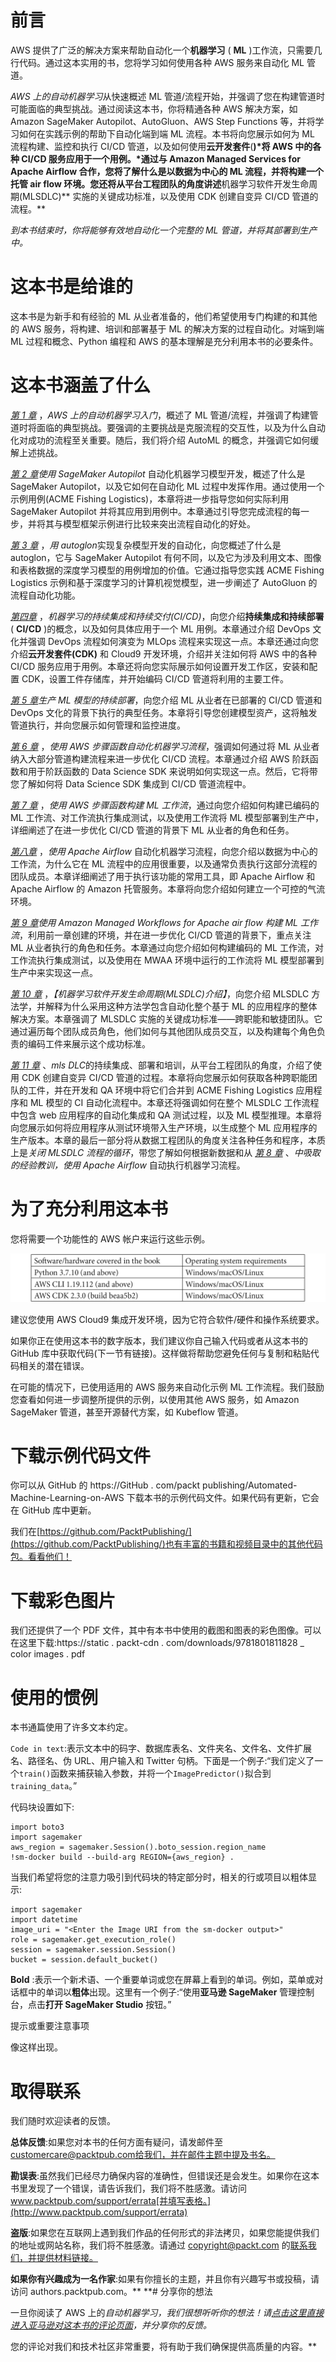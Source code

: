<title>B17649_Preface_ePub</title>

# 前言

AWS 提供了广泛的解决方案来帮助自动化一个**机器学习** ( **ML** )工作流，只需要几行代码。通过这本实用的书，您将学习如何使用各种 AWS 服务来自动化 ML 管道。

*AWS 上的自动机器学习*从快速概述 ML 管道/流程开始，并强调了您在构建管道时可能面临的典型挑战。通过阅读这本书，你将精通各种 AWS 解决方案，如 Amazon SageMaker Autopilot、AutoGluon、AWS Step Functions 等，并将学习如何在实践示例的帮助下自动化端到端 ML 流程。本书将向您展示如何为 ML 流程构建、监控和执行 CI/CD 管道，以及如何使用**云开发套件**(**)*将 AWS 中的各种 CI/CD 服务应用于一个用例。*通过与 Amazon Managed Services for Apache Airflow 合作，您将了解什么是以数据为中心的 ML 流程，并将构建一个托管 air flow 环境。您还将从平台工程团队的角度讲述**机器学习软件开发生命周期(MLSDLC)** 实施的关键成功标准，以及使用 CDK 创建自变异 CI/CD 管道的流程。**

 **到本书结束时，你将能够有效地自动化一个完整的 ML 管道，并将其部署到生产中*。*

# 这本书是给谁的

这本书是为新手和有经验的 ML 从业者准备的，他们希望使用专门构建的和其他的 AWS 服务，将构建、培训和部署基于 ML 的解决方案的过程自动化。对端到端 ML 过程和概念、Python 编程和 AWS 的基本理解是充分利用本书的必要条件。

# 这本书涵盖了什么

[*第 1 章*](B17649_01_ePub.xhtml#_idTextAnchor015) ，*AWS 上的自动机器学习入门*，概述了 ML 管道/流程，并强调了构建管道时将面临的典型挑战。要强调的主要挑战是克服流程的交互性，以及为什么自动化对成功的流程至关重要。随后，我们将介绍 AutoML 的概念，并强调它如何缓解上述挑战。

[*第 2 章*](B17649_02_ePub.xhtml#_idTextAnchor032)*使用 SageMaker Autopilot* 自动化机器学习模型开发，概述了什么是 SageMaker Autopilot，以及它如何在自动化 ML 过程中发挥作用。通过使用一个示例用例(ACME Fishing Logistics)，本章将进一步指导您如何实际利用 SageMaker Autopilot 并将其应用到用例中。本章通过引导您完成流程的每一步，并将其与模型框架示例进行比较来突出流程自动化的好处。

[*第 3 章*](B17649_03_ePub.xhtml#_idTextAnchor048) ，*用 autoglon*实现复杂模型开发的自动化，向您概述了什么是 autoglon，它与 SageMaker Autopilot 有何不同，以及它为涉及利用文本、图像和表格数据的深度学习模型的用例增加的价值。它通过指导您实践 ACME Fishing Logistics 示例和基于深度学习的计算机视觉模型，进一步阐述了 AutoGluon 的流程自动化功能。

[*第四章*](B17649_04_ePub.xhtml#_idTextAnchor061) ，*机器学习的持续集成和持续交付(CI/CD)*，向您介绍**持续集成和持续部署** ( **CI/CD** )的概念，以及如何具体应用于一个 ML 用例。本章通过介绍 DevOps 文化并强调 DevOps 流程如何演变为 MLOps 流程来实现这一点。本章还通过向您介绍**云开发套件(CDK)** 和 Cloud9 开发环境，介绍并关注如何将 AWS 中的各种 CI/CD 服务应用于用例。本章还将向您实际展示如何设置开发工作区，安装和配置 CDK，设置工件存储库，并开始编码 CI/CD 管道将利用的主要工件。

[*第 5 章*](B17649_05_ePub.xhtml#_idTextAnchor078)*生产 ML 模型的持续部署*，向您介绍 ML 从业者在已部署的 CI/CD 管道和 DevOps 文化的背景下执行的典型任务。本章将引导您创建模型资产，这将触发管道执行，并向您展示如何管理和监控进度。

[*第 6 章*](B17649_06_ePub.xhtml#_idTextAnchor094) ，*使用 AWS 步骤函数自动化机器学习流程*，强调如何通过将 ML 从业者纳入大部分管道构建流程来进一步优化 CI/CD 流程。本章通过介绍 AWS 阶跃函数和用于阶跃函数的 Data Science SDK 来说明如何实现这一点。然后，它将带您了解如何将 Data Science SDK 集成到 CI/CD 管道流程中。

[*第 7 章*](B17649_07_ePub.xhtml#_idTextAnchor106) ，*使用 AWS 步骤函数构建 ML 工作流*，通过向您介绍如何构建已编码的 ML 工作流、对工作流执行集成测试，以及使用工作流将 ML 模型部署到生产中，详细阐述了在进一步优化 CI/CD 管道的背景下 ML 从业者的角色和任务。

[*第八章*](B17649_08_ePub.xhtml#_idTextAnchor115) ，*使用 Apache Airflow* 自动化机器学习流程，向您介绍以数据为中心的工作流，为什么它在 ML 流程中的应用很重要，以及通常负责执行这部分流程的团队成员。本章详细阐述了用于执行该功能的常用工具，即 Apache Airflow 和 Apache Airflow 的 Amazon 托管服务。本章将向您介绍如何建立一个可控的气流环境。

[*第 9 章*](B17649_09_ePub.xhtml#_idTextAnchor123)*使用 Amazon Managed Workflows for Apache air flow 构建 ML 工作流*，利用前一章创建的环境，并在进一步优化 CI/CD 管道的背景下，重点关注 ML 从业者执行的角色和任务。本章通过向您介绍如何构建编码的 ML 工作流，对工作流执行集成测试，以及使用在 MWAA 环境中运行的工作流将 ML 模型部署到生产中来实现这一点。

[*第 10 章*](B17649_10_ePub.xhtml#_idTextAnchor133) ，*【机器学习软件开发生命周期(MLSDLC)介绍】*，向您介绍 MLSDLC 方法学，并解释为什么采用这种方法学包含自动化整个基于 ML 的应用程序的整体解决方案。本章强调了 MLSDLC 实施的关键成功标准——跨职能和敏捷团队。它通过遍历每个团队成员角色，他们如何与其他团队成员交互，以及构建每个角色负责的编码工件来展示这个成功标准。

[*第 11 章*](B17649_11_ePub.xhtml#_idTextAnchor149) 、*mls DLC*的持续集成、部署和培训，从平台工程团队的角度，介绍了使用 CDK 创建自变异 CI/CD 管道的过程。本章将向您展示如何获取各种跨职能团队的工件，并在开发和 QA 环境中将它们合并到 ACME Fishing Logistics 应用程序和 ML 模型的 CI 自动化流程中。本章还将强调如何在整个 MLSDLC 工作流程中包含 web 应用程序的自动化集成和 QA 测试过程，以及 ML 模型推理。本章将向您展示如何将应用程序从测试环境带入生产环境，以生成整个 ML 应用程序的生产版本。本章的最后一部分将从数据工程团队的角度关注各种任务和程序，本质上是*关闭 MLSDLC 流程的循环*，带您了解如何根据新数据和从 [*第 8 章*](B17649_08_ePub.xhtml#_idTextAnchor115) 、*中吸取的经验教训，使用 Apache Airflow* 自动执行机器学习流程。

# 为了充分利用这本书

您将需要一个功能性的 AWS 帐户来运行这些示例。

![](img/B17649_Preface_table_1.1.jpg)

建议您使用 AWS Cloud9 集成开发环境，因为它符合软件/硬件和操作系统要求。

如果你正在使用这本书的数字版本，我们建议你自己输入代码或者从这本书的 GitHub 库中获取代码(下一节有链接)。这样做将帮助您避免任何与复制和粘贴代码相关的潜在错误。

在可能的情况下，已使用适用的 AWS 服务来自动化示例 ML 工作流程。我们鼓励您查看如何进一步调整所提供的示例，以使用其他 AWS 服务，如 Amazon SageMaker 管道，甚至开源替代方案，如 Kubeflow 管道。

# 下载示例代码文件

你可以从 GitHub 的 https://GitHub . com/packt publishing/Automated-Machine-Learning-on-AWS 下载本书的示例代码文件。如果代码有更新，它会在 GitHub 库中更新。

我们在[https://github.com/PacktPublishing/](https://github.com/PacktPublishing/)也有丰富的书籍和视频目录中的其他代码包。看看他们！

# 下载彩色图片

我们还提供了一个 PDF 文件，其中有本书中使用的截图和图表的彩色图像。可以在这里下载:https://static . packt-cdn . com/downloads/9781801811828 _ color images . pdf

# 使用的惯例

本书通篇使用了许多文本约定。

`Code in text`:表示文本中的码字、数据库表名、文件夹名、文件名、文件扩展名、路径名、伪 URL、用户输入和 Twitter 句柄。下面是一个例子:“我们定义了一个`train()`函数来捕获输入参数，并将一个`ImagePredictor()`拟合到`training_data`。”

代码块设置如下:

```
import boto3 
import sagemaker
aws_region = sagemaker.Session().boto_session.region_name
!sm-docker build --build-arg REGION={aws_region} .
```

当我们希望将您的注意力吸引到代码块的特定部分时，相关的行或项目以粗体显示:

```
import sagemaker
import datetime
image_uri = "<Enter the Image URI from the sm-docker output>"
role = sagemaker.get_execution_role()
session = sagemaker.session.Session()
bucket = session.default_bucket()
```

**Bold** :表示一个新术语、一个重要单词或您在屏幕上看到的单词。例如，菜单或对话框中的单词以**粗体**出现。这里有一个例子:“使用**亚马逊 SageMaker** 管理控制台，点击**打开 SageMaker Studio** 按钮。”

提示或重要注意事项

像这样出现。

# 取得联系

我们随时欢迎读者的反馈。

**总体反馈**:如果您对本书的任何方面有疑问，请发邮件至 customercare@packtpub.com[给我们，并在邮件主题中提及书名。](mailto:customercare@packtpub.com)

**勘误表**:虽然我们已经尽力确保内容的准确性，但错误还是会发生。如果你在这本书里发现了一个错误，请告诉我们，我们将不胜感激。请访问 www.packtpub.com/support/errata[并填写表格。](http://www.packtpub.com/support/errata)

**盗版**:如果您在互联网上遇到我们作品的任何形式的非法拷贝，如果您能提供我们的地址或网站名称，我们将不胜感激。请通过 copyright@packt.com 的[联系我们，并提供材料链接。](mailto:copyright@packt.com)

**如果你有兴趣成为一名作家**:如果有你擅长的主题，并且你有兴趣写书或投稿，请访问 authors.packtpub.com。**  **# 分享你的想法

一旦你阅读了 AWS 上的*自动机器学习，我们很想听听你的想法！请[点击这里直接进入亚马逊对这本书的评论页面](https://packt.link/r/1801811822)，并分享你的反馈。*

您的评论对我们和技术社区非常重要，将有助于我们确保提供高质量的内容。**
